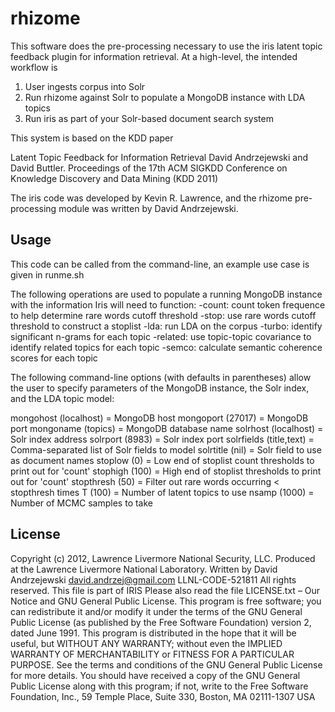 # rhizome

This software does the pre-processing necessary to use the iris latent
topic feedback plugin for information retrieval.  At a high-level, the
intended workflow is

1) User ingests corpus into Solr
2) Run rhizome against Solr to populate a MongoDB instance with LDA topics
3) Run iris as part of your Solr-based document search system

This system is based on the KDD paper

Latent Topic Feedback for Information Retrieval
David Andrzejewski and David Buttler.
Proceedings of the 17th ACM SIGKDD Conference on Knowledge Discovery
and Data Mining (KDD 2011)

The iris code was developed by Kevin R. Lawrence, and the rhizome
pre-processing module was written by David Andrzejewski.

## Usage

This code can be called from the command-line, an example use case
is given in runme.sh

The following operations are used to populate a running MongoDB instance
with the information Iris will need to function:
-count: count token frequence to help determine rare words cutoff threshold
-stop: use rare words cutoff threshold to construct a stoplist
-lda: run LDA on the corpus
-turbo: identify significant n-grams for each topic
-related: use topic-topic covariance to identify related topics for each topic
-semco: calculate semantic coherence scores for each topic

The following command-line options (with defaults in parentheses)
allow the user to specify parameters of the MongoDB instance, the Solr
index, and the LDA topic model:

mongohost (localhost) = MongoDB host 
mongoport (27017) = MongoDB port 
mongoname (topics) = MongoDB database name 
solrhost (localhost) = Solr index address 
solrport (8983) = Solr index port 
solrfields (title,text) = Comma-separated list of Solr fields to model 
solrtitle (nil) = Solr field to use as document names
stoplow (0) = Low end of stoplist count thresholds to print out for 'count'
stophigh (100) = High end of stoplist thresholds to print out for 'count'
stopthresh (50) = Filter out rare words occurring < stopthresh times 
T (100) = Number of latent topics to use 
nsamp (1000) = Number of MCMC samples to take 

## License

Copyright (c) 2012, Lawrence Livermore National Security, LLC. Produced at the Lawrence Livermore National Laboratory. Written by David Andrzejewski <david.andrzej@gmail.com>
LLNL-CODE-521811 All rights reserved. This file is part of IRIS 
Please also read the file LICENSE.txt  – Our Notice and GNU General Public License.
This program is free software; you can redistribute it and/or modify it under the terms of the GNU General Public License (as published by the Free Software Foundation) version 2, dated June 1991.
This program is distributed in the hope that it will be useful, but WITHOUT ANY WARRANTY; without even the IMPLIED WARRANTY OF MERCHANTABILITY or FITNESS FOR A PARTICULAR PURPOSE. See the terms and conditions of the GNU General Public License for more details.
You should have received a copy of the GNU General Public License along with this program; if not, write to the Free Software Foundation, Inc., 59 Temple Place, Suite 330, Boston, MA 02111-1307 USA
